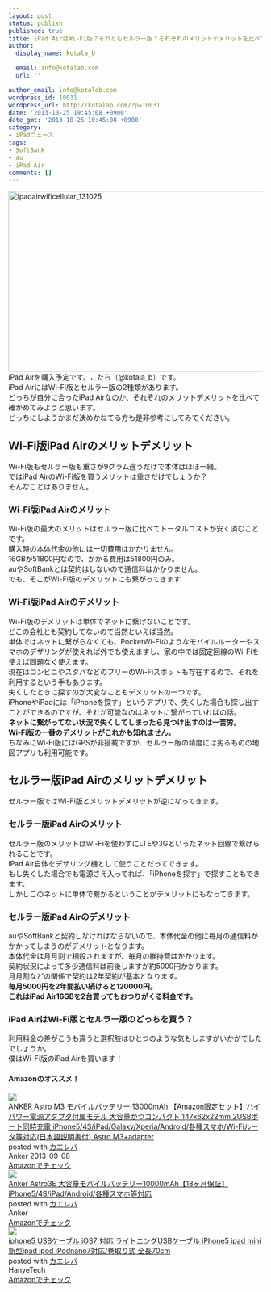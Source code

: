 ```yaml
---
layout: post
status: publish
published: true
title: iPad AirはWi-Fi版？それともセルラー版？それぞれのメリットデメリットを比べてみた
author:
  display_name: kotala_b

  email: info@kotalab.com
  url: ''

author_email: info@kotalab.com
wordpress_id: 10031
wordpress_url: http://kotalab.com/?p=10031
date: '2013-10-25 19:45:08 +0900'
date_gmt: '2013-10-25 10:45:08 +0900'
category:
- iPadニュース
tags:
- SoftBank
- au
- iPad Air
comments: []
---
```

<p><img src="http://kotalab.com/wp-content/uploads/ipadairwificellular_131025-546x358.png" alt="ipadairwificellular_131025" width="546" height="358" class="alignnone size-large wp-image-10034" /><br />
iPad Airを購入予定です。こたら（@kotala_b）です。<br />
iPad AirにはWi-Fi版とセルラー版の2種類があります。<br />
どっちが自分に合ったiPad Airなのか、それぞれのメリットデメリットを比べて確かめてみようと思います。<br />
どっちにしようかまだ決めかねてる方も是非参考にしてみてください。<br />
<!--more--></p>
<h2>Wi-Fi版iPad Airのメリットデメリット</h2>
<p>Wi-Fi版もセルラー版も重さが9グラム違うだけで本体はほぼ一緒。<br />
ではiPad AirのWi-Fi版を買うメリットは重さだけでしょうか？<br />
そんなことはありません。</p>
<h3>Wi-Fi版iPad Airのメリット</h3>
<p>Wi-Fi版の最大のメリットはセルラー版に比べてトータルコストが安く済むことです。<br />
購入時の本体代金の他には一切費用はかかりません。<br />
16GBが51800円なので、かかる費用は51800円のみ。<br />
auやSoftBankとは契約はしないので通信料はかかりません。<br />
でも、そこがWi-Fi版のデメリットにも繋がってきます</p>
<h3>Wi-Fi版iPad Airのデメリット</h3>
<p>Wi-Fi版のデメリットは単体でネットに繋げないことです。<br />
どこの会社とも契約してないので当然といえば当然。<br />
単体ではネットに繋がらなくても、PocketWi-Fiのようなモバイルルーターやスマホのデザリングが使えれば外でも使えますし、家の中では固定回線のWi-Fiを使えば問題なく使えます。<br />
現在はコンビニやスタバなどのフリーのWi-Fiスポットも存在するので、それを利用するという手もあります。<br />
失くしたときに探すのが大変なこともデメリットの一つです。<br />
iPhoneやiPadには「iPhoneを探す」というアプリで、失くした場合も探し出すことができるのですが、それが可能なのはネットに繋がっていればの話。<br />
<strong>ネットに繋がってない状況で失くしてしまったら見つけ出すのは一苦労。<br />
Wi-Fi版の一番のデメリットがこれかも知れません。</strong><br />
ちなみにWi-Fi版にはGPSが非搭載ですが、セルラー版の精度には劣るものの地図アプリも利用可能です。</p>
<h2>セルラー版iPad Airのメリットデメリット</h2>
<p>セルラー版ではWi-Fi版とメリットデメリットが逆になってきます。</p>
<h3>セルラー版iPad Airのメリット</h3>
<p>セルラー版のメリットはWi-Fiを使わずにLTEや3Gといったネット回線で繋げられることです。<br />
iPad Air自体をデザリング機として使うことだってできます。<br />
もし失くした場合でも電源さえ入ってれば、「iPhoneを探す」で探すこともできます。<br />
しかしこのネットに単体で繋がるということがデメリットにもなってきます。</p>
<h3>セルラー版iPad Airのデメリット</h3>
<p>auやSoftBankと契約しなければならないので、本体代金の他に毎月の通信料がかかってしまうのがデメリットとなります。<br />
本体代金は月月割で相殺されますが、毎月の維持費はかかります。<br />
契約状況によって多少通信料は前後しますが約5000円かかります。<br />
月月割などの関係で契約は2年契約が基本となります。<br />
<strong>毎月5000円を2年間払い続けると120000円。<br />
これはiPad Air16GBを2台買ってもおつりがくる料金です。</strong></p>
<h3>iPad AirはWi-Fi版とセルラー版のどっちを買う？</h3>
<p>利用料金の差がこうも違うと選択肢はひとつのような気もしますがいかがでしたでしょうか。<br />
僕はWi-Fi版のiPad Airを買います！</p>
<h4 class="aam">Amazonのオススメ！</h4>
<div class="kaerebalink-box">
<div class="kaerebalink-image"><a href="http://www.amazon.co.jp/exec/obidos/ASIN/B00DQ7590A/same-22/ref=nosim/" rel="nofollow" target="_blank"><img src="http://ecx.images-amazon.com/images/I/31WYFpQFvIL._SL160_.jpg" style="border: none;" /></a></div>
<div class="kaerebalink-info">
<div class="kaerebalink-name"><a href="http://www.amazon.co.jp/exec/obidos/ASIN/B00DQ7590A/same-22/ref=nosim/" rel="nofollow" target="_blank">ANKER Astro M3 モバイルバッテリー 13000mAh 【Amazon限定セット】ハイパワー電源アダプタ付属モデル 大容量かつコンパクト 147x62x22mm 2USBポート同時充電 iPhone5/4S/iPad/Galaxy/Xperia/Android/各種スマホ/Wi-Fiルータ等対応(日本語説明書付) Astro M3+adapter</a>
<div class="kaerebalink-powered-date">posted with <a href="http://kaereba.com" rel="nofollow" target="_blank">カエレバ</a></div>
</div>
<div class="kaerebalink-detail"> Anker 2013-09-08    </div>
<div class="kaerebalink-link1">
<div class="shoplinkamazon"><a href="http://www.amazon.co.jp/gp/search?keywords=x62x22mm%20iPhone5%2F4S%2FiPad%2FGalaxy%2FXperia%2FAndroid&__mk_ja_JP=%83J%83%5E%83J%83i&tag=same-22" rel="nofollow" target="_blank" title="アマゾン" >Amazonでチェック</a></div>
</div>
</div>
<div class="booklink-footer"></div>
</div>
<div class="kaerebalink-box">
<div class="kaerebalink-image"><a href="http://www.amazon.co.jp/exec/obidos/ASIN/B007RAC7BQ/same-22/ref=nosim/" rel="nofollow" target="_blank"><img src="http://ecx.images-amazon.com/images/I/31fa5jspjEL._SL160_.jpg" style="border: none;" /></a></div>
<div class="kaerebalink-info">
<div class="kaerebalink-name"><a href="http://www.amazon.co.jp/exec/obidos/ASIN/B007RAC7BQ/same-22/ref=nosim/" rel="nofollow" target="_blank">Anker Astro3E 大容量モバイルバッテリー10000mAh【18ヶ月保証】iPhone5/4S/iPad/Android/各種スマホ等対応</a>
<div class="kaerebalink-powered-date">posted with <a href="http://kaereba.com" rel="nofollow" target="_blank">カエレバ</a></div>
</div>
<div class="kaerebalink-detail"> Anker     </div>
<div class="kaerebalink-link1">
<div class="shoplinkamazon"><a href="http://www.amazon.co.jp/gp/search?keywords=Astro3E%20iPhone5%2F4S%2FiPad%2FAndroid&__mk_ja_JP=%83J%83%5E%83J%83i&tag=same-22" rel="nofollow" target="_blank" title="アマゾン" >Amazonでチェック</a></div>
</div>
</div>
<div class="booklink-footer"></div>
</div>
<div class="kaerebalink-box">
<div class="kaerebalink-image"><a href="http://www.amazon.co.jp/exec/obidos/ASIN/B00DE4TFRI/same-22/ref=nosim/" rel="nofollow" target="_blank"><img src="http://ecx.images-amazon.com/images/I/51U75iKot8L._SL160_.jpg" style="border: none;" /></a></div>
<div class="kaerebalink-info">
<div class="kaerebalink-name"><a href="http://www.amazon.co.jp/exec/obidos/ASIN/B00DE4TFRI/same-22/ref=nosim/" rel="nofollow" target="_blank">iphone5 USBケーブル iOS7 対応 ライトニングUSBケーブル iPhone5 ipad mini 新型ipad ipod iPodnano7対応/巻取り式 全長70cm</a>
<div class="kaerebalink-powered-date">posted with <a href="http://kaereba.com" rel="nofollow" target="_blank">カエレバ</a></div>
</div>
<div class="kaerebalink-detail"> HanyeTech     </div>
<div class="kaerebalink-link1">
<div class="shoplinkamazon"><a href="http://www.amazon.co.jp/gp/search?keywords=iPhone5%20ipad%20mini%20%90V%8C%5Eipad%20ipod%20iPodnano7%91%CE%89%9E&__mk_ja_JP=%83J%83%5E%83J%83i&tag=same-22" rel="nofollow" target="_blank" title="アマゾン" >Amazonでチェック</a></div>
</div>
</div>
<div class="booklink-footer"></div>
</div>
